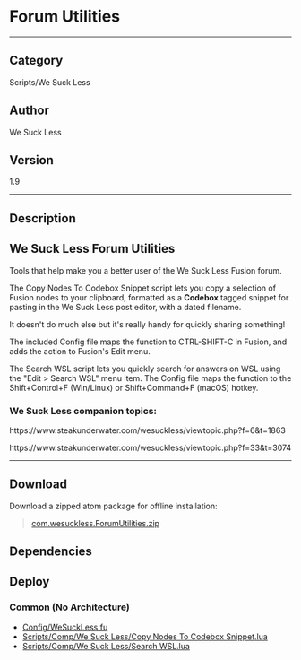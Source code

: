 # Forum Utilities
___

## Category
Scripts/We Suck Less

## Author
We Suck Less

## Version
1.9

___

## Description
<h2>We Suck Less Forum Utilities</h2>

<p>Tools that help make you a better user of the We Suck Less Fusion forum.</p>

<p>The Copy Nodes To Codebox Snippet script lets you copy a selection of Fusion nodes to your clipboard, formatted as a <b>Codebox</b> tagged snippet for pasting in the We Suck Less post editor, with a dated filename.</p>

<p>It doesn't do much else but it's really handy for quickly sharing something!</p>

<p>The included Config file maps the function to CTRL-SHIFT-C in Fusion, and adds the action to Fusion's Edit menu.</p>

<p>The Search WSL script lets you quickly search for answers on WSL using the "Edit &gt; Search WSL" menu item. The Config file maps the function to the Shift+Control+F (Win/Linux) or Shift+Command+F (macOS) hotkey.</p>

<h3>We Suck Less companion topics:</h3>

<p>https://www.steakunderwater.com/wesuckless/viewtopic.php?f=6&t=1863</p>
<p>https://www.steakunderwater.com/wesuckless/viewtopic.php?f=33&t=3074</p>


___

## Download

Download a zipped atom package for offline installation:
> [com.wesuckless.ForumUtilities.zip](https://gitlab.com/WeSuckLess/Reactor/-/archive/master/Reactor-master.zip?path=Atoms/com.wesuckless.ForumUtilities)  

## Dependencies

## Deploy

### Common (No Architecture)

<ul>
<li><a href="https://gitlab.com/WeSuckLess/Reactor/-/blob/master/Atoms/com.wesuckless.ForumUtilities/Config/WeSuckLess.fu?ref_type=heads">Config/WeSuckLess.fu</a></li>
<li><a href="https://gitlab.com/WeSuckLess/Reactor/-/blob/master/Atoms/com.wesuckless.ForumUtilities/Scripts/Comp/We Suck Less/Copy Nodes To Codebox Snippet.lua?ref_type=heads">Scripts/Comp/We Suck Less/Copy Nodes To Codebox Snippet.lua</a></li>
<li><a href="https://gitlab.com/WeSuckLess/Reactor/-/blob/master/Atoms/com.wesuckless.ForumUtilities/Scripts/Comp/We Suck Less/Search WSL.lua?ref_type=heads">Scripts/Comp/We Suck Less/Search WSL.lua</a></li>
</ul>
